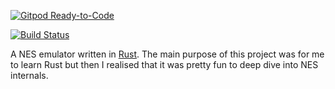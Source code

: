 [![Gitpod Ready-to-Code](https://img.shields.io/badge/Gitpod-Ready--to--Code-blue?logo=gitpod)](https://gitpod.io/#https://github.com/mbergenlid/rustiness) 


[![Build Status](https://travis-ci.org/mbergenlid/rustiness.svg?branch=master)](https://travis-ci.org/mbergenlid/rustiness)

A NES emulator written in [Rust](https://www.rust-lang.org). The main purpose of this project was for me to learn Rust but then I realised that it was
pretty fun to deep dive into NES internals.



